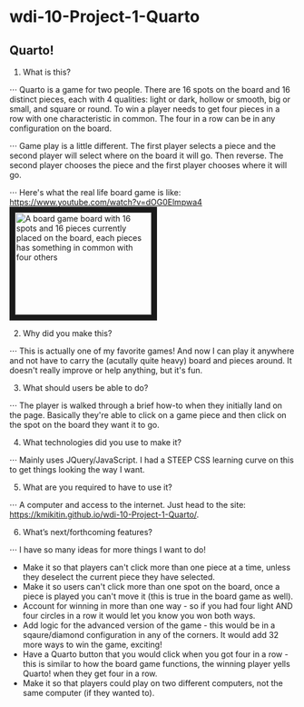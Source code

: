 # wdi-10-Project-1-Quarto

## Quarto!

1. What is this?

⋅⋅⋅ Quarto is a game for two people. There are 16 spots on the board and 16 distinct pieces, each with 4 qualities: light or dark, hollow or smooth, big or small, and square or round. To win a player needs to get four pieces in a row with one characteristic in common. The  four in a row can be in any configuration on the board. 

⋅⋅⋅ Game play is a little different. The first player selects a piece and the second player will select where on the board it will go. Then reverse. The second player chooses the piece and the first player chooses where it will go.

⋅⋅⋅ Here's what the real life board game is like:
https://www.youtube.com/watch?v=dOG0Elmpwa4
<a href="http://www.youtube.com/watch?feature=player_embedded&v=dOG0Elmpwa4
" target="_blank"><img src="http://img.youtube.com/vi/dOG0Elmpwa4/0.jpg" 
alt="A board game board with 16 spots and 16 pieces currently placed on the board, each pieces has something in common with four others" width="240" height="180" border="10" /></a>

2. Why did you make this?

⋅⋅⋅ This is actually one of my favorite games! And now I can play it anywhere and not have to carry the (acutally quite heavy) board and pieces around. It doesn't really improve or help anything, but it's fun.

3. What should users be able to do?

⋅⋅⋅ The player is walked through a brief how-to when they initially land on the page. Basically they're able to click on a game piece and then click on the spot on the board they want it to go. 

4. What technologies did you use to make it?

⋅⋅⋅ Mainly uses JQuery/JavaScript. I had a STEEP CSS learning curve on this to get things looking the way I want. 

5. What are you required to have to use it?

⋅⋅⋅ A computer and access to the internet. Just head to the site: https://kmikitin.github.io/wdi-10-Project-1-Quarto/.

6. What’s next/forthcoming features?

⋅⋅⋅ I have so many ideas for more things I want to do!
* Make it so that players can't click more than one piece at a time, unless they deselect the current piece they have selected.
* Make it so users can't click more than one spot on the board, once a piece is played you can't move it (this is true in the board game as well).
* Account for winning in more than one way - so if you had four light AND four circles in a row it would let you know you won both ways.
* Add logic for the advanced version of the game - this would be in a sqaure/diamond configuration in any of the corners. It would add 32 more ways to win the game, exciting!
* Have a Quarto button that you would click when you got four in a row - this is similar to how the board game functions, the winning player yells Quarto! when they get four in a row. 
* Make it so that players could play on two different computers, not the same computer (if they wanted to).